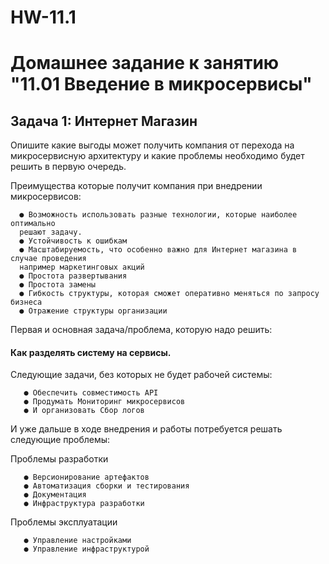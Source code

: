 # HW-11.1

# Домашнее задание к занятию "11.01 Введение в микросервисы"

##  Задача 1: Интернет Магазин

Опишите какие выгоды может получить компания от перехода на микросервисную архитектуру
и какие проблемы необходимо будет решить в первую очередь.


Преимущества которые получит компания при внедрении микросервисов:

      ● Возможность использовать разные технологии, которые наиболее оптимально 
      решают задачу.
      ● Устойчивость к ошибкам
      ● Масштабируемость, что особенно важно для Интернет магазина в случае проведения
      например маркетинговых акций
      ● Простота развертывания
      ● Простота замены
      ● Гибкость структуры, которая сможет оперативно меняться по запросу бизнеса
      ● Отражение структуры организации

Первая и основная задача/проблема, которую надо решить:

  #### Как разделять систему на сервисы. 

Следующие задачи, без которых не будет рабочей системы:

       ● Обеспечить совместимость API
       ● Продумать Мониторинг микросервисов 
       ● И организовать Сбор логов


И уже дальше в ходе внедрения и работы потребуется решать 
следующие проблемы:

Проблемы разработки

       ● Версионирование артефактов
       ● Автоматизация сборки и тестирования
       ● Документация
       ● Инфраструктура разработки


Проблемы эксплуатации

       ● Управление настройками
       ● Управление инфраструктурой
